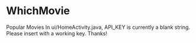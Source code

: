 # WhichMovie
Popular Movies
In ui/HomeActivity.java, API_KEY is currently a blank string. Please insert with a working key. Thanks!
